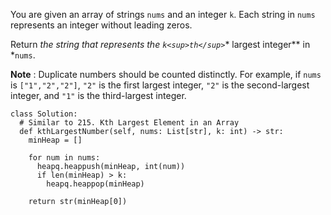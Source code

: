You are given an array of strings `nums` and an integer `k`. Each string in `nums` represents an integer without leading zeros.

Return *the string that represents the *`k<sup>th</sup>`*** largest integer** in *`nums`.

 **Note** : Duplicate numbers should be counted distinctly. For example, if `nums` is `["1","2","2"]`, `"2"` is the first largest integer, `"2"` is the second-largest integer, and `"1"` is the third-largest integer.

```python3
class Solution:
  # Similar to 215. Kth Largest Element in an Array
  def kthLargestNumber(self, nums: List[str], k: int) -> str:
    minHeap = []

    for num in nums:
      heapq.heappush(minHeap, int(num))
      if len(minHeap) > k:
        heapq.heappop(minHeap)

    return str(minHeap[0])
```
